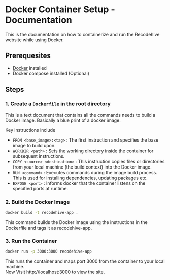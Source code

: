 # Docker Container Setup - Documentation

This is the documentation on how to containerize and run the Recodehive website while using Docker.

## Prerequesites
- [Docker](https://docs.docker.com/engine/install/) installed
- Docker compose installed (Optional)

## Steps
### 1. Create a `Dockerfile` in the root directory
This is a text document that contains all the commands needs to build a Docker image. Basically a blue print of a docker image.

Key instructions include <br>
- `FROM <base_image>:<tag>` : The first instruction and specifies the base image to build upon.
- `WORKDIR <path>` : Sets the working directory inside the container for subsequent instructions.
- `COPY <source> <destination>` : This instruction copies files or directories from your local machine (the build context) into the Docker image.
- `RUN <command>` : Executes commands during the image build process. This is used for installing dependencies, updating packages etc.
- `EXPOSE <port>` : Informs docker that the container listens on the specified ports at runtime.

### 2. Build the Docker Image
```bash
docker build -t recodehive-app .
```
This command builds the Docker image using the instructions in the Dockerfile and tags it as recodehive-app.
### 3. Run the Container
```bash
docker run -p 3000:3000 recodehive-app
```
This runs the container and maps port 3000 from the container to your local machine. <br>
Now Visit http://localhost:3000 to view the site.